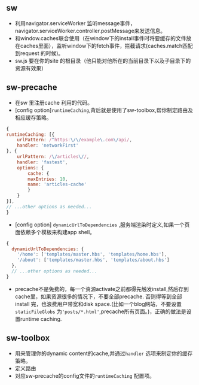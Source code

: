 ## sw
* 利用navigator.serviceWorker 监听message事件，navigator.serviceWorker.controller.postMessage来发送信息。
* 和window.caches联合使用（在window下的install事件时将要缓存的文件放在caches里面），监听window下的fetch事件，拦截请求(caches.match匹配到request 的时候)。
* sw.js 要在你的site 的根目录（他只能对他所在的当前目录下以及子目录下的资源有效果）


## sw-precache
* 在sw 里注册cache 利用的代码。 
* [config option]`runtimeCaching`,背后就是使用了sw-toolbox,帮你制定路由及相应缓存策略。
```js
{
runtimeCaching: [{
    urlPattern: /^https:\/\/example\.com\/api/,
    handler: 'networkFirst'
}, {
    urlPattern: /\/articles\//,
    handler: 'fastest',
    options: {
        cache: {
        maxEntries: 10,
        name: 'articles-cache'
        }
    }
}],
// ...other options as needed...
}
```
* [config option] `dynamicUrlToDependencies` ,服务端渲染时定义,如果一个页面依赖多个模板来构建app shell。
```js
{
  dynamicUrlToDependencies: {
    '/home': ['templates/master.hbs', 'templates/home.hbs'],
    '/about': ['templates/master.hbs', 'templates/about.hbs']
  },
  // ...other options as needed...
}
```


* precache不是免费的，每一个资源activate之前都得先触发install,然后存到cache里，如果资源很多的情况下，不要全部precache. 否则得等到全部install 完，也浪费用户带宽和disk space.(比如一个blog网站，不要设置`staticFileGlobs` 为`'posts/*.html'`,precache所有页面。)，正确的做法是设置runtime caching.

## sw-toolbox
* 用来管理你的dynamic content的cache,并通过`handler` 选项来制定你的缓存策略。
* 定义路由
* 对应sw-precache的config文件的`runtimeCaching` 配置项。